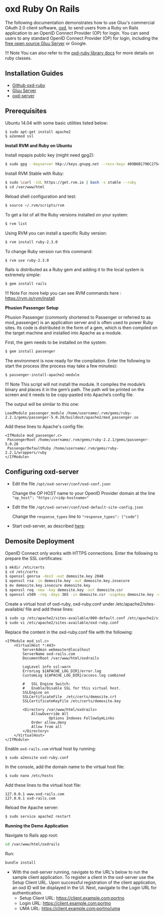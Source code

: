 # oxd Ruby On Rails

The following documentation demonstrates how to use Gluu's commercial OAuth 2.0 client software, [oxd](http://oxd.gluu.org), to send users from a Ruby on Rails application to an OpenID Connect Provider (OP) for login. You can send users to any standard OpenID Connect Provider (OP) for login, including the [free open source Gluu Server](http://gluu.org/gluu-server) or Google. 

!!! Note
    You can also refer to the [oxd-ruby library docs](../../libraries/ruby/) for more details on ruby classes.


## Installation Guides

- [Github oxd-ruby](https://github.com/GluuFederation/oxd-ruby)
- [Gluu Server](https://gluu.org/docs/ce/3.1.1/installation-guide/install/)
- [oxd-server](https://gluu.org/docs/oxd/3.1.1/install/)


## Prerequisites

Ubuntu 14.04 with some basic utilities listed below:

```bash
$ sudo apt-get install apache2
$ a2enmod ssl
```


**Install RVM and Ruby on Ubuntu**

Install mpapis public key (might need gpg2):

```bash
$ sudo gpg --keyserver hkp://keys.gnupg.net --recv-keys 409B6B1796C275462A1703113804BB82D39DC0E3
```

Install RVM Stable with Ruby:

```bash
$ sudo \curl -sSL https://get.rvm.io | bash -s stable --ruby
$ cd /var/www/html
```

Reload shell configuration and test:
```bash
$ source ~/.rvm/scripts/rvm
```

To get a list of all the Ruby versions installed on your system:
```bash
$ rvm list
```

Using RVM you can install a specific Ruby version:
```bash
$ rvm install ruby-2.3.0
```

To change Ruby version run this command:
```bash
$ rvm use ruby-2.3.0
```

Rails is distributed as a Ruby gem and adding it to the local system is extremely simple:
```bash
$ gem install rails 
```

!!! Note
	For more help you can see RVM commands here : https://rvm.io/rvm/install

**Phusion Passenger Setup**

Phusion Passenger (commonly shortened to Passenger or referred to as mod_passenger) is an application server and is often used to power Ruby sites. Its code is distributed in the form of a gem, which is then compiled on the target machine and installed into Apache as a module.

First, the gem needs to be installed on the system:
```bash
$ gem install passenger
```

The environment is now ready for the compilation. Enter the following to start the process (the process may take a few minutes):
```bash
$ passenger-install-apache2-module
```

!!! Note 
	This script will not install the module. It compiles the module’s binary and places it in the gem’s path. The path will be printed on the screen and it needs to be copy-pasted into Apache’s config file. 

The output will be similar to this one:
```
LoadModule passenger_module /home/username/.rvm/gems/ruby-2.2.1/gems/passenger-5.0.28/buildout/apache2/mod_passenger.so
```

Add these lines to Apache's config file:
```
<IfModule mod_passenger.c>
 PassengerRoot /home/username/.rvm/gems/ruby-2.2.1/gems/passenger-5.0.28
 PassengerDefaultRuby /home/username/.rvm/gems/ruby-2.2.1/wrappers/ruby
</IfModule>
```


## Configuring oxd-server

- Edit the file `/opt/oxd-server/conf/oxd-conf.json` 

    Change the OP HOST name to your OpenID Provider domain at the line `"op_host": "https://<idp-hostname>"`

- Edit the file `/opt/oxd-server/conf/oxd-default-site-config.json`

    Change the `response_types` line to `"response_types": ["code"]`

- Start oxd-server, as described [here](../install/index.md):
<!--
- To start oxd-server, run the following command:

```bash
/etc/init.d/oxd-server start
```
-->


## Demosite Deployment

OpenID Connect only works with HTTPS connections. Enter the following to prepare the SSL certificates:

```bash
$ mkdir /etc/certs
$ cd /etc/certs
$ openssl genrsa -des3 -out demosite.key 2048
$ openssl rsa -in demosite.key -out demosite.key.insecure
$ mv demosite.key.insecure demosite.key
$ openssl req -new -key demosite.key -out demosite.csr
$ openssl x509 -req -days 365 -in demosite.csr -signkey demosite.key -out demosite.crt
```

Create a virtual host of oxd-ruby, oxd-ruby.conf under /etc/apache2/sites-available/ file and add these lines:

```bash
$ sudo cp /etc/apache2/sites-available/000-default.conf /etc/apache2/sites-available/oxd-ruby.conf
$ sudo vi /etc/apache2/sites-available/oxd-ruby.conf
```

Replace the content in the oxd-ruby.conf file with the following:

```
<IfModule mod_ssl.c>
	<VirtualHost *:443>
		ServerAdmin webmaster@localhost
		ServerName oxd-rails.com
		DocumentRoot /var/www/html/oxdrails

		LogLevel info ssl:warn
		ErrorLog ${APACHE_LOG_DIR}/error.log
		CustomLog ${APACHE_LOG_DIR}/access.log combined

		#   SSL Engine Switch:
		#   Enable/Disable SSL for this virtual host.
		SSLEngine on
		SSLCertificateFile	/etc/certs/demosite.crt
		SSLCertificateKeyFile /etc/certs/demosite.key

		<Directory /var/www/html/oxdrails>
			AllowOverride All
            		Options Indexes FollowSymLinks
			Order allow,deny
			Allow from all
		</Directory>
	</VirtualHost>
</IfModule>
```

Enable `oxd-rails.com` virtual host by running:
```bash
$ sudo a2ensite oxd-ruby.conf 
```

In the console, add the domain name to the virtual host file:
```bash
$ sudo nano /etc/hosts
```

Add these lines to the virtual host file:
```
127.0.0.1 www.oxd-rails.com
127.0.0.1 oxd-rails.com
```

Reload the Apache server:
```bash
$ sudo service apache2 restart
```

**Running the Demo Application**

Navigate to Rails app root:
```bash
cd /var/www/html/oxdrails
```

Run:
```bash
bundle install
```

- With the oxd-server running, navigate to the URL's below to run the sample client application. To register a client in the oxd-server use the Setup Client URL. Upon successful registration of the client application, an oxd ID will be displayed in the UI. Next, navigate to the Login URL for authentication.
    - Setup Client URL: https://client.example.com:portno
    - Login URL: https://client.example.com:portno
    - UMA URL: https://client.example.com:portno/uma

